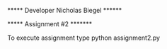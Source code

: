 ***** Developer Nicholas Biegel ******

***** Assignment #2 *******

To execute assignment type python assignment2.py